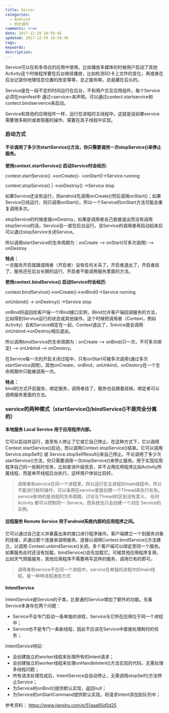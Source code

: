 ```yaml
---
title: Server
categories:
  - Android
  - 四大组件
comments: true
date: 2017-12-29 10:58:46
updated: 2017-12-29 10:58:46
tags:
keywords:
description:
---
```


Service可以在和多场合的应用中使用，比如播放多媒体的时候用户启动了其他Activity这个时候程序要在后台继续播放，比如检测SD卡上文件的变化，再或者在后台记录你地理信息位置的改变等等，总之服务嘛，总是藏在后头的。

Service是在一段不定的时间运行在后台，不和用户交互应用组件。每个Service必须在manifest中 通过&lt;service&gt;来声明。可以通过contect.startservice和contect.bindserverice来启动。

Service和其他的应用组件一样，运行在进程的主线程中。这就是说如果service需要很多耗时或者阻塞的操作，需要在其子线程中实现。

<!-- more -->

### 启动方式

#### 不论调用了多少次startService()方法，你只需要调用一次stopService()来停止服务。  

**使用context.startService() 启动Service时会经历:**

context.startService() -&gt;onCreate()- &gt;onStart()-&gt;Service running

context.stopService() | -&gt;onDestroy() -&gt;Service stop

如果Service还没有运行，则android先调用onCreate()然后调用onStart()；如果Service已经运行，则只调用onStart()，所以一个Service的onStart方法可能会重复调用多次。

stopService的时候直接onDestroy，如果是调用者自己直接退出而没有调用stopService的话，Service会一直在后台运行。该Service的调用者再启动起来后可以通过stopService关闭Service。

所以调用startService的生命周期为：onCreate --&gt; onStart(可多次调用) --&gt; onDestroy

**特点：**  
一旦服务开启就跟调用者（开启者）没有任何关系了。开启者退出了，开启者挂了，服务还在后台长期的运行，开启者不能调用服务里面的方法。

**使用context.bindService() 启动Service时会经历:**

context.bindService()-&gt;onCreate()-&gt;onBind()-&gt;Service running

onUnbind() -&gt; onDestroy() -&gt;Service stop

onBind将返回给客户端一个IBind接口实例，IBind允许客户端回调服务的方法，比如得到Service运行的状态或其他操作。这个时候把调用者（Context，例如Activity）会和Service绑定在一起，Context退出了，Srevice就会调用onUnbind-&gt;onDestroy相应退出。

所以调用bindService的生命周期为：onCreate --&gt; onBind(只一次，不可多次绑定) --&gt; onUnbind --&gt; onDestory。

在Service每一次的开启关闭过程中，只有onStart可被多次调用(通过多次startService调用)，其他onCreate，onBind，onUnbind，onDestory在一个生命周期中只能被调用一次。

**特点：**  
bind的方式开启服务，绑定服务，调用者挂了，服务也会跟着挂掉。绑定者可以调用服务里面的方法。

### service的两种模式（startService()/bindService()不是完全分离的）  

#### 本地服务 Local Service 用于应用程序内部。

它可以启动并运行，直至有人停止了它或它自己停止。在这种方式下，它以调用Context.startService()启动，而以调用Context.stopService()结束。它可以调用Service.stopSelf() 或 Service.stopSelfResult()来自己停止。不论调用了多少次startService()方法，你只需要调用一次stopService()来停止服务。用于实现应用程序自己的一些耗时任务，比如查询升级信息，并不占用应用程序比如Activity所属线程，而是单开线程后台执行，这样用户体验比较好。

> 调用者和service在同一个进程里，所以运行在主进程的main线程中。所以不能进行耗时操作，可以采用在service里面创建一个Thread来执行任务。service影响的是进程的生命周期，讨论与Thread的区别没有意义。
> 任何 Activity 都可以控制同一 Service，而系统也只会创建一个对应 Service的实例。

#### 远程服务 Remote Service 用于android系统内部的应用程序之间。

它可以通过自己定义并暴露出来的接口进行程序操作。客户端建立一个到服务对象的连接，并通过那个连接来调用服务。连接以调用Context.bindService()方法建立，以调用 Context.unbindService()关闭。多个客户端可以绑定至同一个服务。如果服务此时还没有加载，bindService()会先加载它。可被其他应用程序复用，比如天气预报服务，其他应用程序不需要再写这样的服务，调用已有的即可。

> 调用者和service不在同一个进程中，service在单独的进程中的main线程，是一种垮进程通信方式

#### IntentService

IntentService是Service的子类，比普通的Service增加了额外的功能。先看Service本身存在两个问题：

* Service不会专门启动一条单独的进程，Service与它所在应用位于同一个进程中；
* Service也不是专门一条新线程，因此不应该在Service中直接处理耗时的任务；

IntentService特征:

* 会创建独立的worker线程来处理所有的Intent请求；
* 会创建独立的worker线程来处理onHandleIntent()方法实现的代码，无需处理多线程问题；
* 所有请求处理完成后，IntentService会自动停止，无需调用stopSelf()方法停止Service；
* 为Service的onBind()提供默认实现，返回null；
* 为Service的onStartCommand提供默认实现，将请求Intent添加到队列中；




参考资料： 
https://www.jianshu.com/p/51aaa65d5d25